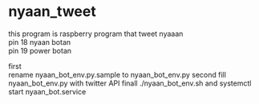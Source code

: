 # nyaan_tweet  
this program is raspberry program that tweet nyaaan  
pin 18 nyaan botan  
pin 19 power botan  

first  
rename nyaan_bot_env.py.sample to nyaan_bot_env.py
second
fill nyaan_bot_env.py with twitter API
finall
./nyaan_bot_env.sh
and
systemctl start nyaan_bot.service
